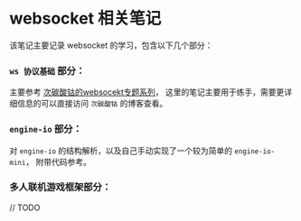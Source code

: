 # websocket 相关笔记

该笔记主要记录 websocket 的学习，包含以下几个部分：

### `ws 协议基础` 部分：
主要参考 [次碳酸钴的websocekt专题系列](https://www.web-tinker.com/selection/)，
这里的笔记主要用于练手，需要更详细信息的可以直接访问 `次碳酸钴` 的博客查看。

### `engine-io` 部分：
对 `engine-io` 的结构解析，以及自己手动实现了一个较为简单的 `engine-io-mini`，
附带代码参考。

### 多人联机游戏框架部分：
// TODO